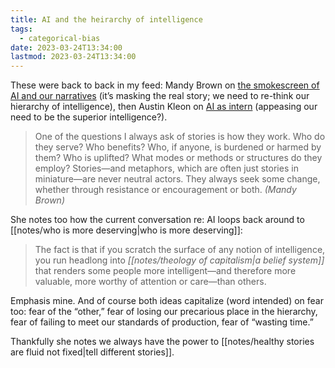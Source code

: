 ```yaml
---
title: AI and the heirarchy of intelligence
tags:
  - categorical-bias
date: 2023-03-24T13:34:00
lastmod: 2023-03-24T13:34:00
---
```

These were back to back in my feed: Mandy Brown on [the smokescreen of AI and our narratives](https://aworkinglibrary.com/writing/smoke-screen) (it’s masking the real story; we need to re-think our hierarchy of intelligence), then Austin Kleon on [AI as intern](https://austinkleon.com/2023/03/22/ai-as-intern/) (appeasing our need to be the superior intelligence?).

> One of the questions I always ask of stories is how they work. Who do they serve? Who benefits? Who, if anyone, is burdened or harmed by them? Who is uplifted? What modes or methods or structures do they employ? Stories—and metaphors, which are often just stories in miniature—are never neutral actors. They always seek some change, whether through resistance or encouragement or both. *(Mandy Brown)*

She notes too how the current conversation re: AI loops back around to [[notes/who is more deserving|who is more deserving]]:

> The fact is that if you scratch the surface of any notion of intelligence, you run headlong into *[[notes/theology of capitalism|a belief system]]* that renders some people more intelligent—and therefore more valuable, more worthy of attention or care—than others.

Emphasis mine. And of course both ideas capitalize (word intended) on fear too: fear of the “other,” fear of losing our precarious place in the hierarchy, fear of failing to meet our standards of production, fear of “wasting time.”

Thankfully she notes we always have the power to [[notes/healthy stories are fluid not fixed|tell different stories]].
